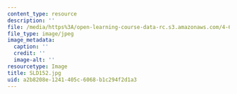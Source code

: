 ```yaml
---
content_type: resource
description: ''
file: /media/https%3A/open-learning-course-data-rc.s3.amazonaws.com/4-614-religious-architecture-and-islamic-cultures-fall-2002/a2b8208e1241405c6068b1c294f2d1a3_SLD152.jpg
file_type: image/jpeg
image_metadata:
  caption: ''
  credit: ''
  image-alt: ''
resourcetype: Image
title: SLD152.jpg
uid: a2b8208e-1241-405c-6068-b1c294f2d1a3
---
```

